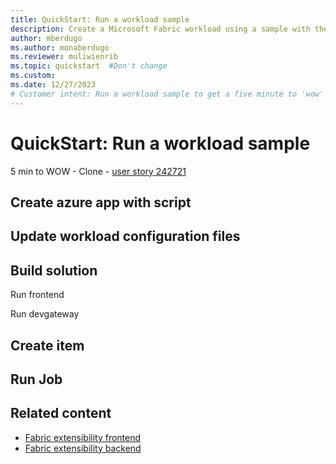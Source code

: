 ```yaml
---
title: QuickStart: Run a workload sample
description: Create a Microsoft Fabric workload using a sample with the instructions in this quickstart tutorial.
author: mberdugo
ms.author: monaberdugo
ms.reviewer: muliwienrib
ms.topic: quickstart  #Don't change
ms.custom:
ms.date: 12/27/2023
# Customer intent: Run a workload sample to get a five minute to 'wow' experience.
---
```


# QuickStart: Run a workload sample

5 min to WOW - Clone - [user story 242721](https://dev.azure.com/msft-skilling/Content/_workitems/edit/242721)

## Create azure app with script

## Update workload configuration files

## Build solution

Run frontend

Run devgateway

## Create item

## Run Job

## Related content

* [Fabric extensibility frontend](extensibility-frontend.md)
* [Fabric extensibility backend](extensibility-backend.md)
